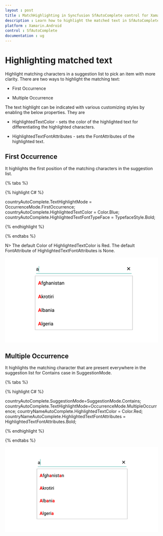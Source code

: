 ```yaml
---
layout : post
title : MatchHighlighting in Syncfusion SfAutoComplete control for Xamarin.Android
description : Learn how to highlight the matched text in SfAutoComplete
platform : Xamarin.Android
control : SfAutoComplete
documentation : ug
---
```


# Highlighting matched text

Highlight matching characters in a suggestion list to pick an item with more clarity. There are two ways to highlight the matching text:


* First Occurrence

* Multiple Occurrence

The text highlight can be indicated with various customizing styles by enabling the below properties. They are

* HighlightedTextColor -  sets the color of the highlighted text for differentiating the highlighted characters.

* HighlightedTextFontAttributes - sets the FontAttributes of the highlighted text.

## First Occurrence

It highlights the first position of the matching characters in the suggestion list.

{% tabs %}

{% highlight C# %}

countryAutoComplete.TextHighlightMode = OccurrenceMode.FirstOccurrence; 
countryAutoComplete.HighlightedTextColor = Color.Blue; 
countryAutoComplete.HighlightedTextFontTypeFace = TypefaceStyle.Bold; 
	 
{% endhighlight %}

{% endtabs %}

N> The default Color of HighlightedTextColor is Red.
   The default FontAttribute of HighlightedTextFontAttributes is None.
	
![](images/FirstOccurrence.png)

## Multiple Occurrence

It highlights the matching character that are present everywhere in the suggestion list for Contains case in SuggestionMode.

{% tabs %}

{% highlight C# %}

countryAutoComplete.SuggestionMode=SuggestionMode.Contains;
countryAutoComplete.TextHighlightMode=OccurrenceMode.MultipleOccurrence;
countryNameAutoComplete.HighlightedTextColor = Color.Red; 
countryNameAutoComplete.HighlightedTextFontAttributes = HighlightedTextFontAttributes.Bold;
	 
{% endhighlight %}

{% endtabs %}
	
![](images/MultipleOccurrence.png)



